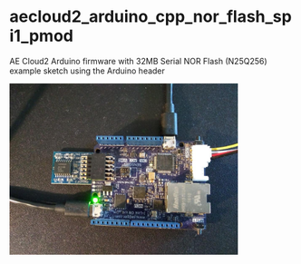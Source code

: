 # aecloud2_arduino_cpp_nor_flash_spi1_pmod
AE Cloud2 Arduino firmware with 32MB Serial NOR Flash (N25Q256) example sketch using the Arduino header

<img src="norflash.jpg" style="width:80%"> 